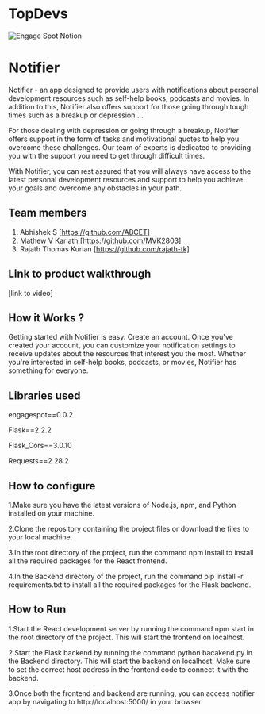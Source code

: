 # TopDevs
![Engage Spot Notion](https://user-images.githubusercontent.com/64391274/230778611-64589571-eaaa-4677-b115-7626978dd856.png)
# Notifier
Notifier - an app designed to provide users with notifications about personal development resources such as self-help books, podcasts and movies. In addition to this, Notifier also offers support for those going through tough times such as a breakup or depression....

For those dealing with depression or going through a breakup, Notifier offers support in the form of tasks and motivational quotes to help you overcome these challenges. Our team of experts is dedicated to providing you with the support you need to get through difficult times.

With Notifier, you can rest assured that you will always have access to the latest personal development resources and support to help you achieve your goals and overcome any obstacles in your path.
## Team members
1. Abhishek S [https://github.com/ABCET]
1. Mathew V Kariath [https://github.com/MVK2803]
2.  Rajath Thomas Kurian [https://github.com/rajath-tk]
## Link to product walkthrough
[link to video]
## How it Works ?
Getting started with Notifier is easy. Create an account. Once you've created your account, you can customize your notification settings to receive updates about the resources that interest you the most. Whether you're interested in self-help books, podcasts, or movies, Notifier has something for everyone.
## Libraries used
engagespot==0.0.2

Flask==2.2.2

Flask_Cors==3.0.10

Requests==2.28.2

## How to configure
1.Make sure you have the latest versions of Node.js, npm, and Python installed on your machine.

2.Clone the repository containing the project files or download the files to your local machine.

3.In the root directory of the project, run the command npm install to install all the required packages for the React frontend.

4.In the Backend directory of the project, run the command pip install -r requirements.txt to install all the required packages for the Flask backend.

## How to Run
1.Start the React development server by running the command npm start in the root directory of the project. This will start the frontend on localhost.

2.Start the Flask backend by running the command python bacakend.py in the Backend directory. This will start the backend on localhost. Make sure to set the correct host address in the frontend code to connect it with the backend.

3.Once both the frontend and backend are running, you can access notifier app by navigating to http://localhost:5000/ in your browser.
